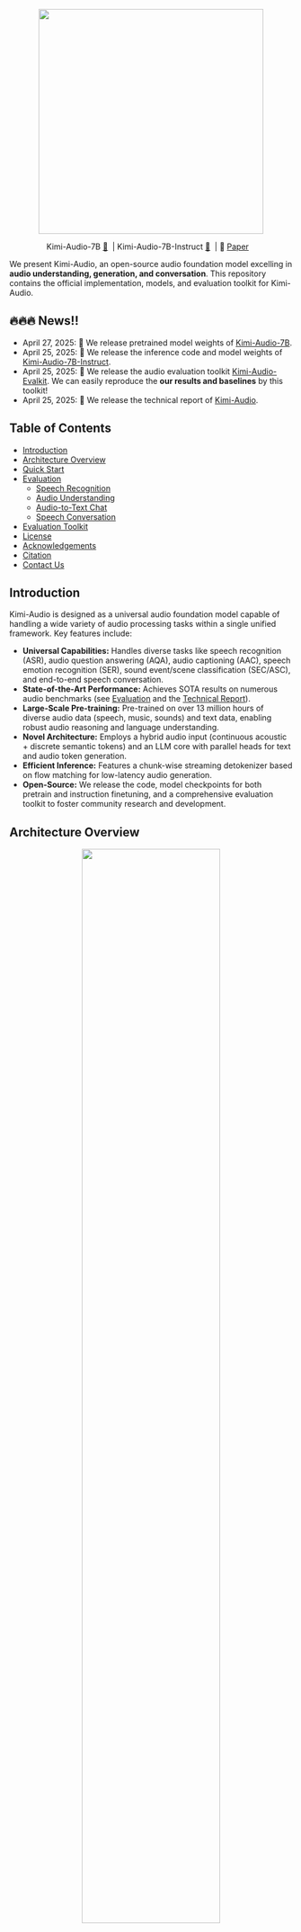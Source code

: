 <p align="center">
    <img src="assets/kimia_logo.png" width="400"/>
<p>

<p align="center">
Kimi-Audio-7B <a href="https://huggingface.co/moonshotai/Kimi-Audio-7B">🤗</a>&nbsp; | Kimi-Audio-7B-Instruct <a href="https://huggingface.co/moonshotai/Kimi-Audio-7B-Instruct">🤗</a>&nbsp; | 📑 <a href="https://arxiv.org/pdf/2504.18425">Paper</a> &nbsp;&nbsp;
</p>


We present Kimi-Audio, an open-source audio foundation model excelling in **audio understanding, generation, and conversation**. This repository contains the official implementation, models, and evaluation toolkit for Kimi-Audio.

## 🔥🔥🔥 News!!
* April 27, 2025: 👋 We release pretrained model weights of [Kimi-Audio-7B](https://huggingface.co/moonshotai/Kimi-Audio-7B).
* April 25, 2025: 👋 We release the inference code and model weights of [Kimi-Audio-7B-Instruct](https://huggingface.co/moonshotai/Kimi-Audio-7B-Instruct).
* April 25, 2025: 👋 We release the audio evaluation toolkit [Kimi-Audio-Evalkit](https://github.com/MoonshotAI/Kimi-Audio-Evalkit). We can easily reproduce the **our results and baselines** by this toolkit!
* April 25, 2025: 👋 We release the technical report of [Kimi-Audio](https://arxiv.org/pdf/2504.18425).

## Table of Contents

- [Introduction](#introduction)
- [Architecture Overview](#architecture-overview)
- [Quick Start](#quick-start)
- [Evaluation](#evaluation)
  - [Speech Recognition](#automatic-speech-recognition-asr)
  - [Audio Understanding](#audio-understanding)
  - [Audio-to-Text Chat](#audio-to-text-chat)
  - [Speech Conversation](#speech-conversation)
- [Evaluation Toolkit](#evaluation-toolkit)
- [License](#license)
- [Acknowledgements](#acknowledgements)
- [Citation](#citation)
- [Contact Us](#contact-us)

## Introduction

Kimi-Audio is designed as a universal audio foundation model capable of handling a wide variety of audio processing tasks within a single unified framework. Key features include:

*   **Universal Capabilities:** Handles diverse tasks like speech recognition (ASR), audio question answering (AQA), audio captioning (AAC), speech emotion recognition (SER), sound event/scene classification (SEC/ASC), and end-to-end speech conversation.
*   **State-of-the-Art Performance:** Achieves SOTA results on numerous audio benchmarks (see [Evaluation](#evaluation) and the [Technical Report](https://arxiv.org/pdf/2504.18425)).
*   **Large-Scale Pre-training:** Pre-trained on over 13 million hours of diverse audio data (speech, music, sounds) and text data, enabling robust audio reasoning and language understanding.
*   **Novel Architecture:** Employs a hybrid audio input (continuous acoustic + discrete semantic tokens) and an LLM core with parallel heads for text and audio token generation.
*   **Efficient Inference:** Features a chunk-wise streaming detokenizer based on flow matching for low-latency audio generation.
*   **Open-Source:** We release the code, model checkpoints for both pretrain and instruction finetuning, and a comprehensive evaluation toolkit to foster community research and development.

## Architecture Overview

<p align="center">
    <img src="assets/kimia_framework.png" width="70%"/>
<p>

Kimi-Audio consists of three main components:

1.  **Audio Tokenizer:** Converts input audio into:
    *   Discrete semantic tokens (12.5Hz) using vector quantization.
    *   Continuous acoustic features derived from a Whisper encoder (downsampled to 12.5Hz).
2.  **Audio LLM:** A transformer-based model (initialized from a pre-trained text LLM like Qwen 2.5 7B) with shared layers processing multimodal inputs, followed by parallel heads for autoregressively generating text tokens and discrete audio semantic tokens.
3.  **Audio Detokenizer:** Converts the predicted discrete semantic audio tokens back into high-fidelity waveforms using a flow-matching model and a vocoder (BigVGAN), supporting chunk-wise streaming with a look-ahead mechanism for low latency.



## Quick Start

This example demonstrates basic usage for generating text from audio (ASR) and generating both text and speech in a conversational turn.

```python
import soundfile as sf
from kimia_infer.api.kimia import KimiAudio

# --- 1. Load Model ---
model_path = "moonshotai/Kimi-Audio-7B-Instruct" 
model = KimiAudio(model_path=model_path, load_detokenizer=True)

# --- 2. Define Sampling Parameters ---
sampling_params = {
    "audio_temperature": 0.8,
    "audio_top_k": 10,
    "text_temperature": 0.0,
    "text_top_k": 5,
    "audio_repetition_penalty": 1.0,
    "audio_repetition_window_size": 64,
    "text_repetition_penalty": 1.0,
    "text_repetition_window_size": 16,
}

# --- 3. Example 1: Audio-to-Text (ASR) ---
messages_asr = [
    # You can provide context or instructions as text
    {"role": "user", "message_type": "text", "content": "Please transcribe the following audio:"},
    # Provide the audio file path
    {"role": "user", "message_type": "audio", "content": "test_audios/asr_example.wav"}
]

# Generate only text output
_, text_output = model.generate(messages_asr, **sampling_params, output_type="text")
print(">>> ASR Output Text: ", text_output) # Expected output: "这并不是告别，这是一个篇章的结束，也是新篇章的开始。"


# --- 4. Example 2: Audio-to-Audio/Text Conversation ---
messages_conversation = [
    # Start conversation with an audio query
    {"role": "user", "message_type": "audio", "content": "test_audios/qa_example.wav"}
]

# Generate both audio and text output
wav_output, text_output = model.generate(messages_conversation, **sampling_params, output_type="both")

# Save the generated audio
output_audio_path = "output_audio.wav"
sf.write(output_audio_path, wav_output.detach().cpu().view(-1).numpy(), 24000) # Assuming 24kHz output
print(f">>> Conversational Output Audio saved to: {output_audio_path}")
print(">>> Conversational Output Text: ", text_output) # Expected output: "A."

print("Kimi-Audio inference examples complete.")
```

## Evaluation

Kimi-Audio achieves state-of-the-art (SOTA) performance across a wide range of audio benchmarks. 

The below is the overall performance:
<p align="center">
    <img src="assets/kimia_radar_chart.png" width="70%"/>
<p>



## Use Docker

> Please confirm that Kimi-Audio-7B-Instruct is downloaded either from [modelscope](https://modelscope.cn/models/moonshotai/Kimi-Audio-7B-Instruct) or [huggingface](https://huggingface.co/moonshotai/Kimi-Audio-7B-Instruct)

1. git clone Kimi this repo with `--recurse-submodules` added as options. Otherwise, submodule will be missing when inference.

```bash
git clone --recurse-submodules https://github.com/MoonshotAI/Kimi-Audio.git
cd Kimi-Audio
```

2. Build image using `Dockerfile`.

```bash
docker build -t kimi-audio .
```

3. After building is done, run docker instance and ship with `gpus` all avaible to docker container.

```bash
docker run --name kimi-audio-docker -it --rm -d --gpus=all -v .:/app/ -v path/to/your/model/moonshotai/:/models/ kimi-audio sh
```

4. Modify model path of `infer.py` to match that in docker container.

```python
    model = KimiAudio(
        model_path="/models/Kimi-Audio-7B-Instruct",
        load_detokenizer=True,
        ) # model path in docker container
```

5. (Optional) You can optionally execute commands below just to check if everything is in the right place.

```bash
docker exec -it kimi-audio-docker ls
docker exec -it kimi-audio-docker cat ./infer.py
docker exec -it kimi-audio-docker ls /models/Kimi-Audio-7B-Instruct/

```

6. Inference with examples.

```bash
docker exec -it kimi-audio-docker python ./infer.py
```

> If anything undesired happeneded and you wanted to remove the container you can just stop the container and it will be automatically removed.
> `docker stop kimi-audio-docker`
> And If you want the container to be run again, just execute step 3 again.



Here are performances on different benchmarks, you can easily reproduce the **our results and baselines** by our [Kimi-Audio-Evalkit](https://github.com/MoonshotAI/Kimi-Audio-Evalkit) (also see [**Evaluation Toolkit**](#evaluation-toolkit)):

### Automatic Speech Recognition (ASR)
<table>
  <thead>
    <tr>
      <th>Datasets</th>
      <th>Model</th>
      <th>Performance (WER&darr;)</th>
    </tr>
  </thead>
  <tbody>
    <tr>
      <td rowspan="5"><strong>LibriSpeech</strong><br>test-clean | test-other</td>
      <td>Qwen2-Audio-base</td>
      <td>1.74 | 4.04</td>
    </tr>
    <tr>
      <td>Baichuan-base</td>
      <td>3.02 | 6.04</td>
    </tr>
    <tr>
      <td>Step-Audio-chat</td>
      <td>3.19 | 10.67</td>
    </tr>
    <tr>
      <td>Qwen2.5-Omni</td>
      <td>2.37 | 4.21</td>
    </tr>
    <tr>
      <td>Kimi-Audio</td>
      <td><strong>1.28</strong> | <strong>2.42</strong></td>
    </tr>
    <tr>
      <td rowspan="5"><strong>Fleurs</strong><br>zh | en</td>
      <td>Qwen2-Audio-base</td>
      <td>3.63 | 5.20</td>
    </tr>
    <tr>
      <td>Baichuan-base</td>
      <td>4.15 | 8.07</td>
    </tr>
    <tr>
      <td>Step-Audio-chat</td>
      <td>4.26 | 8.56</td>
    </tr>
    <tr>
      <td>Qwen2.5-Omni</td>
      <td>2.92 | <strong>4.17</strong></td>
    </tr>
    <tr>
      <td>Kimi-Audio</td>
      <td><strong>2.69</strong> | 4.44</td>
    </tr>
    <tr>
      <td rowspan="5"><strong>AISHELL-1</strong></td>
      <td>Qwen2-Audio-base</td>
      <td>1.52</td>
    </tr>
    <tr>
      <td>Baichuan-base</td>
      <td>1.93</td>
    </tr>
    <tr>
      <td>Step-Audio-chat</td>
      <td>2.14</td>
    </tr>
    <tr>
      <td>Qwen2.5-Omni</td>
      <td>1.13</td>
    </tr>
    <tr>
      <td>Kimi-Audio</td>
      <td><strong>0.60</strong></td>
    </tr>
    <tr>
      <td rowspan="5"><strong>AISHELL-2</strong> ios</td>
      <td>Qwen2-Audio-base</td>
      <td>3.08</td>
    </tr>
    <tr>
      <td>Baichuan-base</td>
      <td>3.87</td>
    </tr>
    <tr>
      <td>Step-Audio-chat</td>
      <td>3.89</td>
    </tr>
    <tr>
      <td>Qwen2.5-Omni</td>
      <td><strong>2.56</strong></td>
    </tr>
    <tr>
      <td>Kimi-Audio</td>
      <td><strong>2.56</strong></td>
    </tr>
    <tr>
      <td rowspan="5"><strong>WenetSpeech</strong><br>test-meeting | test-net</td>
      <td>Qwen2-Audio-base</td>
      <td>8.40 | 7.64</td>
    </tr>
    <tr>
      <td>Baichuan-base</td>
      <td>13.28 | 10.13</td>
    </tr>
    <tr>
      <td>Step-Audio-chat</td>
      <td>10.83 | 9.47</td>
    </tr>
    <tr>
      <td>Qwen2.5-Omni</td>
      <td>7.71 | 6.04</td>
    </tr>
    <tr>
      <td>Kimi-Audio</td>
      <td><strong>6.28</strong> | <strong>5.37</strong></td>
    </tr>
    <tr>
      <td rowspan="5"><strong>Kimi-ASR Internal Testset</strong><br>subset1 | subset2</td>
      <td>Qwen2-Audio-base</td>
      <td>2.31 | 3.24</td>
    </tr>
    <tr>
      <td>Baichuan-base</td>
      <td>3.41 | 5.60</td>
    </tr>
    <tr>
      <td>Step-Audio-chat</td>
      <td>2.82 | 4.74</td>
    </tr>
    <tr>
      <td>Qwen2.5-Omni</td>
      <td>1.53 | 2.68</td>
    </tr>
    <tr>
      <td>Kimi-Audio</td>
      <td><strong>1.42</strong> | <strong>2.44</strong></td>
    </tr>
  </tbody>
</table>

### Audio Understanding
<table>
  <thead>
    <tr>
      <th>Datasets</th>
      <th>Model</th>
      <th>Performance&uparrow;</th>
    </tr>
  </thead>
  <tbody>
    <tr>
      <td rowspan="6"><strong>MMAU</strong><br>music | sound | speech</td>
      <td>Qwen2-Audio-base</td>
      <td>58.98 | 69.07 | 52.55</td>
    </tr>
    <tr>
      <td>Baichuan-chat</td>
      <td>49.10 | 59.46 | 42.47</td>
    </tr>
    <tr>
      <td>GLM-4-Voice</td>
      <td>38.92 | 43.54 | 32.43</td>
    </tr>
    <tr>
      <td>Step-Audio-chat</td>
      <td>49.40 | 53.75 | 47.75</td>
    </tr>
    <tr>
      <td>Qwen2.5-Omni</td>
      <td><strong>62.16</strong> | 67.57 | 53.92</td>
    </tr>
    <tr>
      <td>Kimi-Audio</td>
      <td>61.68 | <strong>73.27</strong> | <strong>60.66</strong></td>
    </tr>
    <tr>
      <td rowspan="5"><strong>ClothoAQA</strong><br>test | dev</td>
      <td>Qwen2-Audio-base</td>
      <td>71.73 | 72.63</td>
    </tr>
    <tr>
      <td>Baichuan-chat</td>
      <td>48.02 | 48.16</td>
    </tr>
    <tr>
      <td>Step-Audio-chat</td>
      <td>45.84 | 44.98</td>
    </tr>
    <tr>
      <td>Qwen2.5-Omni</td>
      <td><strong>72.86</strong> | 73.12</td>
    </tr>
    <tr>
      <td>Kimi-Audio</td>
      <td>71.24 | <strong>73.18</strong></td>
    </tr>
    <tr>
      <td rowspan="5"><strong>VocalSound</strong></td>
      <td>Qwen2-Audio-base</td>
      <td>93.82</td>
    </tr>
    <tr>
      <td>Baichuan-base</td>
      <td>58.17</td>
    </tr>
    <tr>
      <td>Step-Audio-chat</td>
      <td>28.58</td>
    </tr>
    <tr>
      <td>Qwen2.5-Omni</td>
      <td>93.73</td>
    </tr>
    <tr>
      <td>Kimi-Audio</td>
      <td><strong>94.85</strong></td>
    </tr>
    <tr>
      <td rowspan="5"><strong>Nonspeech7k</strong></td>
      <td>Qwen2-Audio-base</td>
      <td>87.17</td>
    </tr>
    <tr>
      <td>Baichuan-chat</td>
      <td>59.03</td>
    </tr>
    <tr>
      <td>Step-Audio-chat</td>
      <td>21.38</td>
    </tr>
    <tr>
      <td>Qwen2.5-Omni</td>
      <td>69.89</td>
    </tr>
    <tr>
      <td>Kimi-Audio</td>
      <td><strong>93.93</strong></td>
    </tr>
    <tr>
      <td rowspan="5"><strong>MELD</strong></td>
      <td>Qwen2-Audio-base</td>
      <td>51.23</td>
    </tr>
    <tr>
      <td>Baichuan-chat</td>
      <td>23.59</td>
    </tr>
    <tr>
      <td>Step-Audio-chat</td>
      <td>33.54</td>
    </tr>
    <tr>
      <td>Qwen2.5-Omni</td>
      <td>49.83</td>
    </tr>
    <tr>
      <td>Kimi-Audio</td>
      <td><strong>59.13</strong></td>
    </tr>
    <tr>
      <td rowspan="5"><strong>TUT2017</strong></td>
      <td>Qwen2-Audio-base</td>
      <td>33.83</td>
    </tr>
    <tr>
      <td>Baichuan-base</td>
      <td>27.9</td>
    </tr>
    <tr>
      <td>Step-Audio-chat</td>
      <td>7.41</td>
    </tr>
    <tr>
      <td>Qwen2.5-Omni</td>
      <td>43.27</td>
    </tr>
    <tr>
      <td>Kimi-Audio</td>
      <td><strong>65.25</strong></td>
    </tr>
    <tr>
      <td rowspan="5"><strong>CochlScene</strong><br>test | dev</td>
      <td>Qwen2-Audio-base</td>
      <td>52.69 | 50.96</td>
    </tr>
    <tr>
      <td>Baichuan-base</td>
      <td>34.93 | 34.56</td>
    </tr>
    <tr>
      <td>Step-Audio-chat</td>
      <td>10.06 | 10.42</td>
    </tr>
    <tr>
      <td>Qwen2.5-Omni</td>
      <td>63.82 | 63.82</td>
    </tr>
    <tr>
      <td>Kimi-Audio</td>
      <td><strong>79.84</strong> | <strong>80.99</strong></td>
    </tr>
  </tbody>
</table>

### Audio-to-Text Chat

<table>
  <thead>
    <tr>
      <th>Datasets</th>
      <th>Model</th>
      <th>Performance↑</th>
    </tr>
  </thead>
  <tbody>
    <tr>
      <td rowspan="6"><b>OpenAudioBench</b><br>AlpacaEval | Llama Questions |<br>Reasoning QA | TriviaQA | Web Questions</td>
      <td>Qwen2-Audio-chat</td>
      <td>57.19 | 69.67 | 42.77 | 40.30 | 45.20</td>
    </tr>
    <tr>
      <td>Baichuan-chat</td>
      <td>59.65 | 74.33 | 46.73 | 55.40 | 58.70</td>
    </tr>
    <tr>
      <td>GLM-4-Voice</td>
      <td>57.89 | 76.00 | 47.43 | 51.80 | 55.40</td>
    </tr>
    <tr>
      <td>StepAudio-chat</td>
      <td>56.53 | 72.33 | 60.00 | 56.80 | <b>73.00</b></td>
    </tr>
    <tr>
      <td>Qwen2.5-Omni</td>
      <td>72.76 | 75.33 | <b>63.76</b> | 57.06 | 62.80</td>
    </tr>
    <tr>
      <td>Kimi-Audio</td>
      <td><b>75.73</b> | <b>79.33</b> | 58.02 | <b>62.10</b> | 70.20</td>
    </tr>
    <tr>
      <td rowspan="6"><b>VoiceBench</b><br>AlpacaEval | CommonEval |<br>SD-QA | MMSU</td>
      <td>Qwen2-Audio-chat</td>
      <td>3.69 | 3.40 | 35.35 | 35.43</td>
    </tr>
    <tr>
      <td>Baichuan-chat</td>
      <td>4.00 | 3.39 | 49.64 | 48.80</td>
    </tr>
    <tr>
      <td>GLM-4-Voice</td>
      <td>4.06 | 3.48 | 43.31 | 40.11</td>
    </tr>
    <tr>
      <td>StepAudio-chat</td>
      <td>3.99 | 2.99 | 46.84 | 28.72</td>
    </tr>
    <tr>
      <td>Qwen2.5-Omni</td>
      <td>4.33 | 3.84 | 57.41 | 56.38</td>
    </tr>
    <tr>
      <td>Kimi-Audio</td>
      <td><b>4.46</b> | <b>3.97</b> | <b>63.12</b> | <b>62.17</b></td>
    </tr>
    <tr>
      <td rowspan="6"><b>VoiceBench</b><br>OpenBookQA | IFEval |<br>AdvBench | Avg</td>
      <td>Qwen2-Audio-chat</td>
      <td>49.01 | 22.57 | 98.85 | 54.72</td>
    </tr>
    <tr>
      <td>Baichuan-chat</td>
      <td>63.30 | 41.32 | 86.73 | 62.51</td>
    </tr>
    <tr>
      <td>GLM-4-Voice</td>
      <td>52.97 | 24.91 | 88.08 | 57.17</td>
    </tr>
    <tr>
      <td>StepAudio-chat</td>
      <td>31.87 | 29.19 | 65.77 | 48.86</td>
    </tr>
    <tr>
      <td>Qwen2.5-Omni</td>
      <td>79.12 | 53.88 | 99.62 | 72.83</td>
    </tr>
    <tr>
      <td>Kimi-Audio</td>
      <td><b>83.52</b> | <b>61.10</b> | <b>100.00</b> | <b>76.93</b></td>
    </tr>
  </tbody>
</table>

### Speech Conversation
<table>
  <caption>Performance of Kimi-Audio and baseline models on speech conversation.</caption>
  <thead>
    <tr>
      <th rowspan="2">Model</th>
      <th colspan="6">Ability</th>
    </tr>
    <tr>
      <th>Speed Control</th>
      <th>Accent Control</th>
      <th>Emotion Control</th>
      <th>Empathy</th>
      <th>Style Control</th>
      <th>Avg</th>
    </tr>
  </thead>
  <tbody>
    <tr>
      <td>GPT-4o</td>
      <td>4.21</td>
      <td><strong>3.65</strong></td>
      <td>4.05</td>
      <td><strong>3.87</strong></td>
      <td><strong>4.54</strong></td>
      <td><strong>4.06</strong></td>
    </tr>
    <tr>
      <td>Step-Audio-chat</td>
      <td>3.25</td>
      <td>2.87</td>
      <td>3.33</td>
      <td>3.05</td>
      <td>4.14</td>
      <td>3.33</td>
    </tr>
    <tr>
      <td>GLM-4-Voice</td>
      <td>3.83</td>
      <td>3.51</td>
      <td>3.77</td>
      <td>3.07</td>
      <td>4.04</td>
      <td>3.65</td>
    </tr>
    <tr>
      <td>GPT-4o-mini</td>
      <td>3.15</td>
      <td>2.71</td>
      <td>4.24</td>
      <td>3.16</td>
      <td>4.01</td>
      <td>3.45</td>
    </tr>
    <tr>
      <td>Kimi-Audio</td>
      <td><strong>4.30</strong></td>
      <td>3.45</td>
      <td><strong>4.27</strong></td>
      <td>3.39</td>
      <td>4.09</td>
      <td>3.90</td>
    </tr>
  </tbody>
</table>



## Evaluation Toolkit

Evaluating and comparing audio foundation models is challenging due to inconsistent metrics, varying inference configurations, and a lack of standardized generation evaluation. To address this, we developed and open-sourced an **Evaluation Toolkit**.

Key features:
*   Integrates Kimi-Audio and other recent audio LLMs.
*   Implements standardized metric calculation and integrates LLMs for intelligent judging (e.g., for AQA).
*   Provides a unified platform for side-by-side comparisons with shareable inference 'recipes' for reproducibility.
*   Includes a benchmark for evaluating speech conversation abilities (control, empathy, style).

We encourage the community to use and contribute to this toolkit to foster more reliable and comparable benchmarking. Find it here: [Kimi-Audio-Evalkit](https://github.com/MoonshotAI/Kimi-Audio-Evalkit).



## License

The model is based and modified from [Qwen 2.5-7B](https://github.com/QwenLM/Qwen2.5). Code derived from Qwen2.5-7B is licensed under the [Apache 2.0 License](https://www.apache.org/licenses/LICENSE-2.0). Other parts of the code are licensed under the [MIT License](https://opensource.org/licenses/MIT).



## Acknowledgements

We would like to thank the following projects and individuals for their contributions to the development of Kimi-Audio:

* [Whisper](https://github.com/openai/whisper)
* [Transformers](https://github.com/huggingface/transformers)
* [BigVGAN](https://github.com/NVIDIA/BigVGAN)
* [GLM-4-Voice](https://github.com/THUDM/GLM-4-Voice)

Thank you to all the open-source projects for their contributions to this project!




## Citation

If you find Kimi-Audio useful in your research or applications, please cite our technical report:

```bibtex
@misc{kimiteam2025kimiaudiotechnicalreport,
      title={Kimi-Audio Technical Report}, 
      author={KimiTeam and Ding Ding and Zeqian Ju and Yichong Leng and Songxiang Liu and Tong Liu and Zeyu Shang and Kai Shen and Wei Song and Xu Tan and Heyi Tang and Zhengtao Wang and Chu Wei and Yifei Xin and Xinran Xu and Jianwei Yu and Yutao Zhang and Xinyu Zhou and Y. Charles and Jun Chen and Yanru Chen and Yulun Du and Weiran He and Zhenxing Hu and Guokun Lai and Qingcheng Li and Yangyang Liu and Weidong Sun and Jianzhou Wang and Yuzhi Wang and Yuefeng Wu and Yuxin Wu and Dongchao Yang and Hao Yang and Ying Yang and Zhilin Yang and Aoxiong Yin and Ruibin Yuan and Yutong Zhang and Zaida Zhou},
      year={2025},
      eprint={2504.18425},
      archivePrefix={arXiv},
      primaryClass={eess.AS},
      url={https://arxiv.org/abs/2504.18425}, 
}
```

## Contact Us

For questions, issues, or collaboration inquiries, please feel free to open an issue on GitHub.

